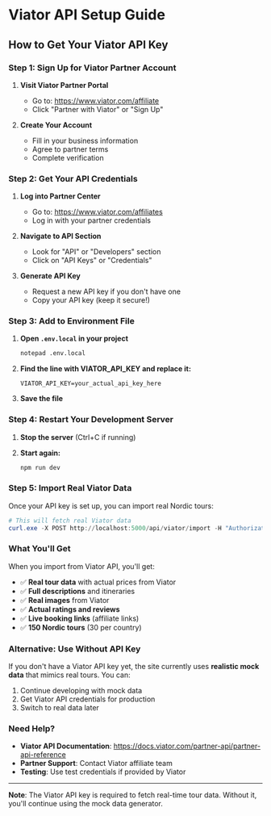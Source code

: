 # Viator API Setup Guide

## How to Get Your Viator API Key

### Step 1: Sign Up for Viator Partner Account

1. **Visit Viator Partner Portal**
   - Go to: https://www.viator.com/affiliate
   - Click "Partner with Viator" or "Sign Up"

2. **Create Your Account**
   - Fill in your business information
   - Agree to partner terms
   - Complete verification

### Step 2: Get Your API Credentials

1. **Log into Partner Center**
   - Go to: https://www.viator.com/affiliates
   - Log in with your partner credentials

2. **Navigate to API Section**
   - Look for "API" or "Developers" section
   - Click on "API Keys" or "Credentials"

3. **Generate API Key**
   - Request a new API key if you don't have one
   - Copy your API key (keep it secure!)

### Step 3: Add to Environment File

1. **Open `.env.local` in your project**
   ```bash
   notepad .env.local
   ```

2. **Find the line with VIATOR_API_KEY and replace it:**
   ```env
   VIATOR_API_KEY=your_actual_api_key_here
   ```

3. **Save the file**

### Step 4: Restart Your Development Server

1. **Stop the server** (Ctrl+C if running)

2. **Start again:**
   ```bash
   npm run dev
   ```

### Step 5: Import Real Viator Data

Once your API key is set up, you can import real Nordic tours:

```powershell
# This will fetch real Viator data
curl.exe -X POST http://localhost:5000/api/viator/import -H "Authorization: Bearer dev-api-secret-token-change-in-production" -H "Content-Type: application/json" -d '{"maxPerCountry": 30, "clearExisting": true}'
```

### What You'll Get

When you import from Viator API, you'll get:
- ✅ **Real tour data** with actual prices from Viator
- ✅ **Full descriptions** and itineraries
- ✅ **Real images** from Viator
- ✅ **Actual ratings and reviews**
- ✅ **Live booking links** (affiliate links)
- ✅ **150 Nordic tours** (30 per country)

### Alternative: Use Without API Key

If you don't have a Viator API key yet, the site currently uses **realistic mock data** that mimics real tours. You can:

1. Continue developing with mock data
2. Get Viator API credentials for production
3. Switch to real data later

### Need Help?

- **Viator API Documentation**: https://docs.viator.com/partner-api/partner-api-reference
- **Partner Support**: Contact Viator affiliate team
- **Testing**: Use test credentials if provided by Viator

---

**Note**: The Viator API key is required to fetch real-time tour data. Without it, you'll continue using the mock data generator.

